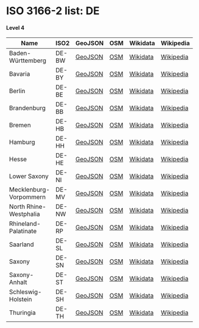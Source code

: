 # ISO 3166-2 list: DE


#### Level 4
Name | ISO2 | GeoJSON | OSM | Wikidata | Wikipedia | population 
--- | --- | --- | --- | --- | --- | --: 
Baden-Württemberg | DE-BW | [GeoJSON](../../export/geojson/q8/iso2/DE/DE-BW.geojson) | [OSM](https://www.openstreetmap.org/relation/62611) | [Wikidata](https://www.wikidata.org/wiki/Q985) | [Wikipedia](http://en.wikipedia.org/wiki/de%3ABaden-W%C3%BCrttemberg) | 10,879,618
Bavaria | DE-BY | [GeoJSON](../../export/geojson/q8/iso2/DE/DE-BY.geojson) | [OSM](https://www.openstreetmap.org/relation/2145268) | [Wikidata](https://www.wikidata.org/wiki/Q980) | [Wikipedia](http://en.wikipedia.org/wiki/de%3ABayern) | 12,930,751
Berlin | DE-BE | [GeoJSON](../../export/geojson/q8/iso2/DE/DE-BE.geojson) | [OSM](https://www.openstreetmap.org/relation/62422) | [Wikidata](https://www.wikidata.org/wiki/Q64) | [Wikipedia](http://en.wikipedia.org/wiki/de%3ABerlin) | 3,644,826
Brandenburg | DE-BB | [GeoJSON](../../export/geojson/q8/iso2/DE/DE-BB.geojson) | [OSM](https://www.openstreetmap.org/relation/62504) | [Wikidata](https://www.wikidata.org/wiki/Q1208) | [Wikipedia](http://en.wikipedia.org/wiki/de%3ABrandenburg) | 2,449,193
Bremen | DE-HB | [GeoJSON](../../export/geojson/q8/iso2/DE/DE-HB.geojson) | [OSM](https://www.openstreetmap.org/relation/62718) | [Wikidata](https://www.wikidata.org/wiki/Q1209) | [Wikipedia](http://en.wikipedia.org/wiki/de%3AFreie%20Hansestadt%20Bremen) | 661,000
Hamburg | DE-HH | [GeoJSON](../../export/geojson/q8/iso2/DE/DE-HH.geojson) | [OSM](https://www.openstreetmap.org/relation/62782) | [Wikidata](https://www.wikidata.org/wiki/Q1055) | [Wikipedia](http://en.wikipedia.org/wiki/de%3AHamburg) | 1,841,179
Hesse | DE-HE | [GeoJSON](../../export/geojson/q8/iso2/DE/DE-HE.geojson) | [OSM](https://www.openstreetmap.org/relation/62650) | [Wikidata](https://www.wikidata.org/wiki/Q1199) | [Wikipedia](http://en.wikipedia.org/wiki/de%3AHessen) | 6,265,809
Lower Saxony | DE-NI | [GeoJSON](../../export/geojson/q8/iso2/DE/DE-NI.geojson) | [OSM](https://www.openstreetmap.org/relation/62771) | [Wikidata](https://www.wikidata.org/wiki/Q1197) | [Wikipedia](http://en.wikipedia.org/wiki/de%3ANiedersachsen) | 7,982,448
Mecklenburg-Vorpommern | DE-MV | [GeoJSON](../../export/geojson/q8/iso2/DE/DE-MV.geojson) | [OSM](https://www.openstreetmap.org/relation/28322) | [Wikidata](https://www.wikidata.org/wiki/Q1196) | [Wikipedia](http://en.wikipedia.org/wiki/de%3AMecklenburg-Vorpommern) | 1,609,675
North Rhine-Westphalia | DE-NW | [GeoJSON](../../export/geojson/q8/iso2/DE/DE-NW.geojson) | [OSM](https://www.openstreetmap.org/relation/62761) | [Wikidata](https://www.wikidata.org/wiki/Q1198) | [Wikipedia](http://en.wikipedia.org/wiki/de%3ANordrhein-Westfalen) | 17,932,651
Rhineland-Palatinate | DE-RP | [GeoJSON](../../export/geojson/q8/iso2/DE/DE-RP.geojson) | [OSM](https://www.openstreetmap.org/relation/62341) | [Wikidata](https://www.wikidata.org/wiki/Q1200) | [Wikipedia](http://en.wikipedia.org/wiki/de%3ARheinland-Pfalz) | 4,011,582
Saarland | DE-SL | [GeoJSON](../../export/geojson/q8/iso2/DE/DE-SL.geojson) | [OSM](https://www.openstreetmap.org/relation/62372) | [Wikidata](https://www.wikidata.org/wiki/Q1201) | [Wikipedia](http://en.wikipedia.org/wiki/de%3ASaarland) | 995,597
Saxony | DE-SN | [GeoJSON](../../export/geojson/q8/iso2/DE/DE-SN.geojson) | [OSM](https://www.openstreetmap.org/relation/62467) | [Wikidata](https://www.wikidata.org/wiki/Q1202) | [Wikipedia](http://en.wikipedia.org/wiki/de%3ASachsen) | 4,077,937
Saxony-Anhalt | DE-ST | [GeoJSON](../../export/geojson/q8/iso2/DE/DE-ST.geojson) | [OSM](https://www.openstreetmap.org/relation/62607) | [Wikidata](https://www.wikidata.org/wiki/Q1206) | [Wikipedia](http://en.wikipedia.org/wiki/de%3ASachsen-Anhalt) | 2,245,470
Schleswig-Holstein | DE-SH | [GeoJSON](../../export/geojson/q8/iso2/DE/DE-SH.geojson) | [OSM](https://www.openstreetmap.org/relation/51529) | [Wikidata](https://www.wikidata.org/wiki/Q1194) | [Wikipedia](http://en.wikipedia.org/wiki/de%3ASchleswig-Holstein) | 2,896,712
Thuringia | DE-TH | [GeoJSON](../../export/geojson/q8/iso2/DE/DE-TH.geojson) | [OSM](https://www.openstreetmap.org/relation/62366) | [Wikidata](https://www.wikidata.org/wiki/Q1205) | [Wikipedia](http://en.wikipedia.org/wiki/de%3ATh%C3%BCringen) | 2,143,145
